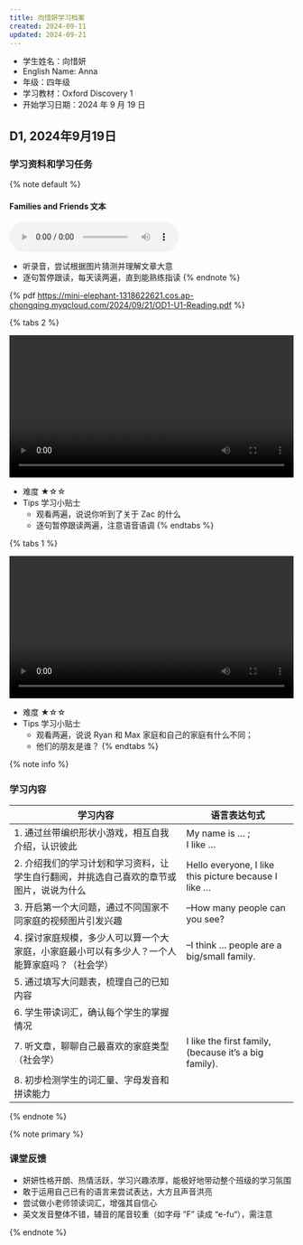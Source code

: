 ```yaml
---
title: 向惜妍学习档案
created: 2024-09-11
updated: 2024-09-21
---
```


- 学生姓名：向惜妍
- English Name: Anna
- 年级：四年级
- 学习教材：Oxford Discovery 1
- 开始学习日期：2024 年 9 月 19 日

## D1, 2024年9月19日

### 学习资料和学习任务

{% note default %}

#### Families and Friends 文本

<audio controls>
  <source src="https://mini-elephant-1318622621.cos.ap-chongqing.myqcloud.com/2024/09/21/OD2e_L1_Student_Book_Audio_1.03.mp3" type="audio/mp3">
Open in browser to play.
</audio>

- 听录音，尝试根据图片猜测并理解文章大意
- 逐句暂停跟读，每天读两遍，直到能熟练指读
{% endnote %}

{% pdf https://mini-elephant-1318622621.cos.ap-chongqing.myqcloud.com/2024/09/21/OD1-U1-Reading.pdf %}

{% tabs 2 %}
<!-- tab 预习视频 @fa fa-video-camera -->
<video width="100%" height="auto" controls>
  <source src="https://mini-elephant-1318622621.cos.ap-chongqing.myqcloud.com/2024/09/21/OD1_M1_story.mp4" type="video/mp4">
</video>
<!-- endtab -->

<!-- tab 学习指导 @fa fa-info -->
- 难度 ★☆☆
- Tips 学习小贴士
	- 观看两遍，说说你听到了关于 Zac 的什么
	- 逐句暂停跟读两遍，注意语音语调
{% endtabs %}

{% tabs 1 %}
<!-- tab 复习视频 @fa fa-video-camera -->
<video width="100%" height="auto" controls>
  <source src="https://mini-elephant-1318622621.cos.ap-chongqing.myqcloud.com/2024/09/21/OD1_M1_WU.mp4" type="video/mp4">
</video>
<!-- endtab -->

<!-- tab 学习指导 @fa fa-info -->
- 难度 ★☆☆
- Tips 学习小贴士
	- 观看两遍，说说 Ryan 和 Max 家庭和自己的家庭有什么不同；
	- 他们的朋友是谁？
{% endtabs %}


{% note info %}

### 学习内容

| 学习内容                                             | 语言表达句式                                                |
| ------------------------------------------------ | ----------------------------------------------------- |
| 1. 通过丝带编织形状小游戏，相互自我介绍，认识彼此                       | My name is … ;<br>I like …                            |
| 2. 介绍我们的学习计划和学习资料，让学生自行翻阅，并挑选自己喜欢的章节或图片，说说为什么    | Hello everyone, I like this picture because I like …  |
| 3. 开启第一个大问题，通过不同国家不同家庭的视频图片引发兴趣                  | –How many people can you see?                         |
| 4. 探讨家庭规模，多少人可以算一个大家庭，小家庭最小可以有多少人？一个人能算家庭吗？（社会学） | –I think … people are a big/small family.             |
| 5. 通过填写大问题表，梳理自己的已知内容                            |                                                       |
| 6. 学生带读词汇，确认每个学生的掌握情况                            |                                                       |
| 7. 听文章，聊聊自己最喜欢的家庭类型（社会学）                         | I like the first family, (because it’s a big family). |
| 8. 初步检测学生的词汇量、字母发音和拼读能力                          |                                                       |

{% endnote %}

{% note primary %}

### 课堂反馈

- 妍妍性格开朗、热情活跃，学习兴趣浓厚，能极好地带动整个班级的学习氛围
- 敢于运用自己已有的语言来尝试表达，大方且声音洪亮
- 尝试做小老师领读词汇，增强其自信心
- 英文发音整体不错，辅音的尾音较重（如字母 ”F” 读成 “e-fu“），需注意

{% endnote %}
